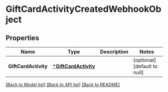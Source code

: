 # GiftCardActivityCreatedWebhookObject

## Properties

 Name                 | Type                                         | Description | Notes                        
----------------------|----------------------------------------------|-------------|------------------------------
 **GiftCardActivity** | [***GiftCardActivity**](GiftCardActivity.md) |             | [optional] [default to null] 

[[Back to Model list]](../README.md#documentation-for-models) [[Back to API list]](../README.md#documentation-for-api-endpoints) [[Back to README]](../README.md)

